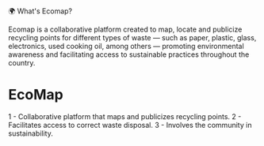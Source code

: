 🌍 What's Ecomap?

Ecomap is a collaborative platform created to map, locate and publicize recycling points for different types of waste — such as paper, plastic, glass, electronics, used cooking oil, among others — promoting environmental awareness and facilitating access to sustainable practices throughout the country.

# EcoMap
1 - Collaborative platform that maps and publicizes recycling points.
2 - Facilitates access to correct waste disposal. 
3 - Involves the community in sustainability.
